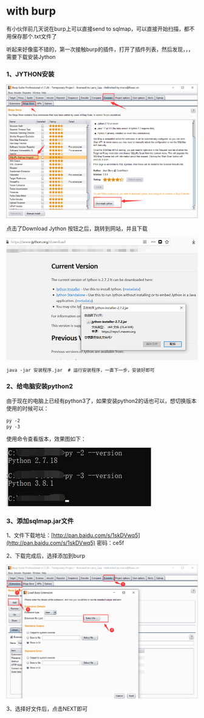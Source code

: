 # with burp

有小伙伴前几天说在burp上可以直接send to sqlmap，可以直接开始扫描，都不用保存那个.txt文件了

听起来好像蛮不错的，第一次接触burp的插件，打开了插件列表，然后发现，，，需要下载安装Jython

### 1、JYTHON安装

![](../../.gitbook/assets/image%20%2820%29.png)

点击了Download Jython 按钮之后，跳转到网站，并且下载

![](../../.gitbook/assets/image%20%287%29.png)

```text
java -jar 安装程序.jar  # 运行安装程序，一直下一步，安装好即可
```

### 2、给电脑安装python2

由于现在的电脑上已经有python3了，如果安装python2的话也可以，想切换版本使用的时候可以：

```text
py -2
py -3
```

使用命令查看版本，效果图如下：

![](../../.gitbook/assets/image%20%2819%29.png)

### 3、添加sqlmap.jar文件

 1、文件下载地址：[http://pan.baidu.com/s/1skDVwq5](http://pan.baidu.com/s/1skDVwq5) 密码：ce5f

2、下载完成后，选择添加到burp

![](../../.gitbook/assets/image%20%2817%29.png)

3、选择好文件后，点击NEXT即可





